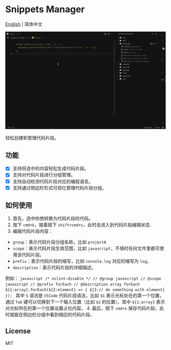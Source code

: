 <h1>Snippets Manager</h1>

[English](./README.md) | 简体中文

![snippets group tree](./media/snippets.gif)

轻松创建和管理代码片段。

## 功能

- [x] 支持将选中的内容轻松生成代码片段。
- [x] 支持对代码片段进行分组管理。
- [x] 支持自动检测代码片段对应的编程语言。
- [x] 支持通过侧边栏形式可视化管理代码片段分组。

## 如何使用
1. 首先，选中你想转换为代码片段的代码。
2. 按下 `cmd+k`，接着按下 `shift+cmd+s`，此时会进入到代码片段编辑状态.
3. 编辑代码片段内容：
  - `group`：表示代码片段分组名称，比如 `projectA`
  - `scope`：表示代码片段生效范围，比如 `javascript`，不填时任何文件里都可使用该代码片段。
  - `prefix`：表示代码片段的缩写，比如 `console.log` 对应的缩写为 `log`。
  - `description`：表示代码片段的详细描述。

  例如：
    ```javascript
    /* eslint-disable */
    // @group javascript
    // @scope javascript
    // @prefix forEach
    // @description array forEach
    ${1:array}.forEach(${2:element} => {
      ${3:// do something with element}
    });
    ```
    其中 `$` 语法是 `VSCode` 代码片段语法，比如 `$1` 表示光标处在的第一个位置，通过 `Tab` 键可以切换到下一个输入位置（比如 `$2` 的位置）。其中 `${1:array}` 表示对光标所在的第一个位置设置占位内容。
4. 最后，按下 `cmd+s` 保存代码片段，此时就能在侧边栏分组中看到相应的代码片段。

## License
MIT

